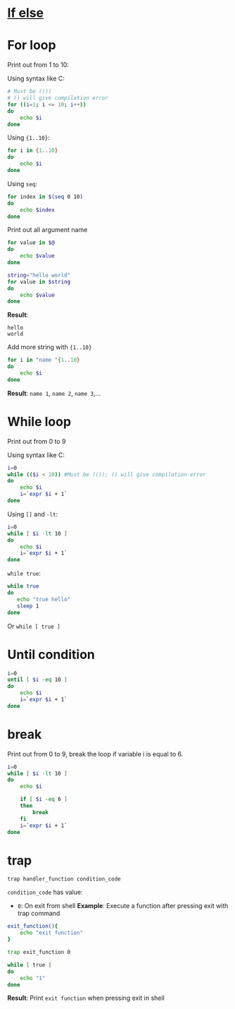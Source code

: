 # [If else](If%20else.md)
# For loop
Print out from 1 to 10:

Using syntax like C:
```sh
# Must be (())
# () will give compilation error
for ((i=1; i <= 10; i++))
do
    echo $i
done
```
Using ``{1..10}``:
```sh
for i in {1..10}
do
    echo $i
done
```
Using ``seq``:
```sh
for index in $(seq 0 10)
do
    echo $index
done
```
Print out all argument name

```sh
for value in $@
do
    echo $value
done
```
```sh
string="hello world"
for value in $string
do
    echo $value
done
```
**Result**:

```
hello
world
```
Add more string with ``{1..10}``

```sh
for i in "name "{1..10}
do
    echo $i
done
```
**Result**: ``name 1``, ``name 2``, ``name 3``,...

# While loop

Print out from 0 to 9

Using syntax like C:
```sh
i=0
while (($i < 10)) #Must be (()); () will give compilation error
do
    echo $i
    i=`expr $i + 1`
done
```
Using ``[]`` and ``-lt``:
```sh
i=0
while [ $i -lt 10 ]
do
    echo $i
    i=`expr $i + 1`
done
```
``while true``:
```sh
while true 
do
   echo "true hello"
   sleep 1
done
```

Or ``while [ true ]``

# Until condition

```sh
i=0
until [ $i -eq 10 ]
do
    echo $i
    i=`expr $i + 1`
done
```

# break

Print out from 0 to 9, break the loop if variable i is equal to 6.

```sh
i=0
while [ $i -lt 10 ]
do
    echo $i

    if [ $i -eq 6 ]
    then
        break
    fi
    i=`expr $i + 1`    
done
```
# trap

``trap handler_function condition_code``

``condition_code`` has value:

* ``0``: On exit from shell
**Example**: Execute a function after pressing exit with trap command
```sh
exit_function(){
	echo "exit function"
}

trap exit_function 0

while [ true ]
do
	echo "1"
done	
```

**Result**: Print ``exit function`` when pressing exit in shell
